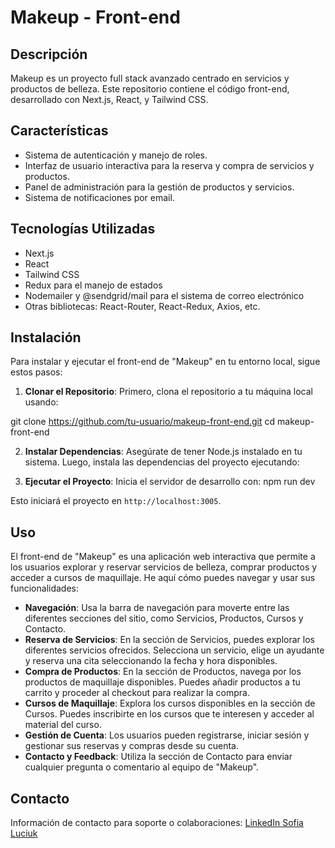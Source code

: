 # Makeup - Front-end

## Descripción
Makeup es un proyecto full stack avanzado centrado en servicios y productos de belleza. Este repositorio contiene el código front-end, desarrollado con Next.js, React, y Tailwind CSS.

## Características
- Sistema de autenticación y manejo de roles.
- Interfaz de usuario interactiva para la reserva y compra de servicios y productos.
- Panel de administración para la gestión de productos y servicios.
- Sistema de notificaciones por email.

## Tecnologías Utilizadas
- Next.js
- React
- Tailwind CSS
- Redux para el manejo de estados
- Nodemailer y @sendgrid/mail para el sistema de correo electrónico
- Otras bibliotecas: React-Router, React-Redux, Axios, etc.

## Instalación
Para instalar y ejecutar el front-end de "Makeup" en tu entorno local, sigue estos pasos:

1. **Clonar el Repositorio**: Primero, clona el repositorio a tu máquina local usando:

git clone https://github.com/tu-usuario/makeup-front-end.git
cd makeup-front-end

2. **Instalar Dependencias**: Asegúrate de tener Node.js instalado en tu sistema. Luego, instala las dependencias del proyecto ejecutando:


3. **Ejecutar el Proyecto**: Inicia el servidor de desarrollo con:
npm run dev

Esto iniciará el proyecto en `http://localhost:3005`.

## Uso
El front-end de "Makeup" es una aplicación web interactiva que permite a los usuarios explorar y reservar servicios de belleza, comprar productos y acceder a cursos de maquillaje. He aquí cómo puedes navegar y usar sus funcionalidades:

- **Navegación**: Usa la barra de navegación para moverte entre las diferentes secciones del sitio, como Servicios, Productos, Cursos y Contacto.
- **Reserva de Servicios**: En la sección de Servicios, puedes explorar los diferentes servicios ofrecidos. Selecciona un servicio, elige un ayudante y reserva una cita seleccionando la fecha y hora disponibles.
- **Compra de Productos**: En la sección de Productos, navega por los productos de maquillaje disponibles. Puedes añadir productos a tu carrito y proceder al checkout para realizar la compra.
- **Cursos de Maquillaje**: Explora los cursos disponibles en la sección de Cursos. Puedes inscribirte en los cursos que te interesen y acceder al material del curso.
- **Gestión de Cuenta**: Los usuarios pueden registrarse, iniciar sesión y gestionar sus reservas y compras desde su cuenta.
- **Contacto y Feedback**: Utiliza la sección de Contacto para enviar cualquier pregunta o comentario al equipo de "Makeup".

## Contacto
Información de contacto para soporte o colaboraciones:
[LinkedIn Sofia Luciuk](https://www.linkedin.com/in/sofia-luciuk/)


 
 
